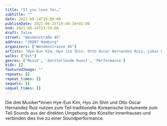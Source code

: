 ```yaml
---
title: "If you love for…"
subtitle: ""
date: 2021-08-14T19:00:00
publishDate: 2021-06-25T19:40:36+02:00
end: 2021-08-14T23:59:00
draft: false
street: "Wendenstraße 45"
address: "20097 Hamburg"
organizers: ["Wendenstrasse 45"]
artists: "Hye-Eun Kim, Hyo Jin Shin, Otto Oscar Hernandez Ruiz, Lukas Grubba"
walks: ["Ost"]
genres: ['Musik', 'darstellende Kunst', 'Performance']
kids: []
featuredImage: ""
repeats: []
repeat_times: []
sequels: []
sequel_times: []
---
```


Die drei Musiker\*innen Hye-Eun Kim, Hyo Jin Shin und Otto Oscar Hernandez Ruiz nutzen zum Teil traditionelle Koreanische Instumente zum Teil Sounds aus der direkten Umgebung des Künstler:innenhauses und verbinden dies live zu einer Soundperformance.